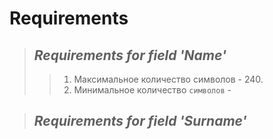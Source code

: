 # Requirements

> ## *Requirements for field 'Name'*
>> 1. Максимальное количество символов - 240.
>> 2. Минимальное количество `символов` - 

> ## *Requirements for field 'Surname'*



